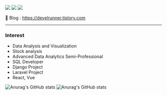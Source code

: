 <a href="/" target="_blank"><img src="https://img.shields.io/badge/Laravel-000000?style=flat&logo=#FF2D20&logoColor=000000"/></a>
<a href="/" target="_blank"><img src="https://img.shields.io/badge/PHP-000000?style=flat&logo=#FF2D20&logoColor=000000"/></a>
<a href="/" target="_blank"><img src="https://img.shields.io/badge/Python-000000?style=flat&logo=#FF2D20&logoColor=000000"/></a>

🌱 Blog : https://develrunner.tistory.com
***
### Interest

+ Data Analysis and Visualization 
+ Stock analysis
+ Advanced Data Analytics Semi-Professional
+ SQL Developer
+ Django Project
+ Laravel Project
+ React, Vue

![Anurag's GitHub stats](https://github-readme-stats.vercel.app/api?username=joy3968&show_icons=true&theme=radical)
![Anurag's GitHub stats](https://github-readme-stats.vercel.app/api?username=joy3968&theme=highcontrast&show_icons=true)

<!--
**joy3968/joy3968** is a ✨ _special_ ✨ repository because its `README.md` (this file) appears on your GitHub profile.


Here are some ideas to get you started:


- 🔭 I’m currently working on ...
- 🌱 I’m currently learning ...
- 👯 I’m looking to collaborate on ...
- 🤔 I’m looking for help with ...
- 💬 Ask me about ...
- 📫 How to reach me: ...
- 😄 Pronouns: ...
- ⚡ Fun fact: ...
-->

